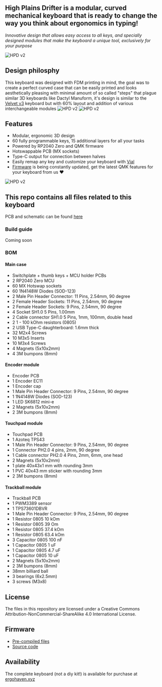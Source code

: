 ## High Plains Drifter is a modular, curved mechanical keyboard that is ready to change the way you think about ergonomics in typing!  
*Innovative design that allows easy access to all keys, and specially designed modules that make the keyboard a unique tool, exclusively for your purpose*

![HPD v2](images/01.png)

## Design philosphy
This keyboard was designed with FDM printing in mind, the goal was to create a perfect curved case that can be easily printed and looks aesthetically pleasing with minimal amount of so called "steps" that plague similar 3D keyboards like Dactyl Manuform, it's design is similar to the [Velvet v3](https://github.com/ergohaven/velvet) keyboard but with 60% layout and addition of various interchangeable modules
![HPD v2](images/02.png)
![HPD v2](images/03.png)


## Features
- Modular, ergonomic 3D design
- 60 fully programmable keys, 15 additional layers for all your tasks
- Powered by RP2040 Zero and QMK firmware
- Hotswappable PCB (MX sockets) 
- Type-C output for connection between halves
- Easily remap any key and customize your keyboard with [Vial](https://get.vial.today/) 
- [Firmware](https://github.com/ergohaven/keymap_hub) is being constantly updated, get the latest QMK features for your keyboard from us ♥️  

![HPD v2](images/04.png)

## This repo contains all files related to this keyboard
PCB and schematic can be found [here](https://oshwlab.com/yuriiq/hpdv2)

### Build guide
Coming soon

### BOM
#### Main case
- Switchplate + thumb keys + MCU holder PCBs
- 2   RP2040 Zero MCU
- 60 MX Hotswap sockets
- 60 1N4148W Diodes (SOD-123)
- 2   Male Pin Header Connector: 11 Pins, 2.54mm, 90 degree
- 2   Female Header Sockets: 11 Pins, 2.54mm, 90 degree
- 2   Female Header Sockets: 9 Pins, 2.54mm, 90 degree
- 4   Socket SH1.0 5 Pins, 1.00mm
- 2   Cable connector SH1.0 5 Pins, 1mm, 100mm, double head
- 2   1 - 100 kOhm resistors (0805)
- 2   USB Type-C daughterboard: 1.6mm thick
- 32 M2x4 Screws
- 10 M3x5 Inserts
- 10 M3x4 Screws
- 4 Magnets (5х10х2mm)
- 4 3M bumpons (8mm)

#### Encoder module
- Encoder PCB
- 1 Encoder EC11
- 1 Encoder cap
- 1 Male Pin Header Connector: 9 Pins, 2.54mm, 90 degree
- 1 1N4148W Diodes (SOD-123)
- 1 LED SK6812 mini-e
- 2 Magnets (5х10х2mm)
- 2 3M bumpons (8mm)

#### Touchpad module
- Touchpad PCB
- 1 Azoteq TPS43
- 1 Male Pin Header Connector: 9 Pins, 2.54mm, 90 degree
- 1 Connector PH2.0 4 pins, 2mm, 90 degree
- 1 Cable connector PH2.0 4 Pins, 2mm, 6mm, one head
- 2 Magnets (5х10х2mm)
- 1 plate 40x43x1 mm with rounding 3mm
- 1 PVC 40x43 mm sticker with rounding 3mm
- 2 3M bumpons (8mm)


#### Trackball module
- Trackball PCB
- 1 PWM3389 sensor
- 1 TPS73601DBVR
- 1 Male Pin Header Connector: 9 Pins, 2.54mm, 90 degree
- 1 Resistor 0805 10 kOm
- 1 Resistor 0805 39 Om
- 1 Resistor 0805 37.4 kOm
- 1 Resistor 0805 63.4 kOm
- 3 Capacitor 0805 100 nF
- 1 Capacitor 0805 1 uF
- 1 Capacitor 0805 4.7 uF
- 1 Capacitor 0805 10 uF
- 2 Magnets (5х10х2mm)
- 2 3M bumpons (8mm)
- 38mm billiard ball
- 3 bearings (6x2.5mm)
- 3 screws (M3x8)


## License 

The files in this repository are licensed under a Creative Commons Attribution-NonCommercial-ShareAlike 4.0 International License.

## Firmware
- [Pre-compiled files][1]
- [Source code][2]

[1]: https://github.com/ergohaven/keymap_hub
[2]: https://github.com/ergohaven/vial-qmk/tree/vial/keyboards/ergohaven

## Availability
The complete keyboard (not a diy kit!) is available for purchase at [ergohaven.xyz](https://ergohaven.xyz/shop)
